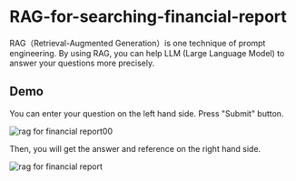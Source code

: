 # RAG-for-searching-financial-report

RAG（Retrieval-Augmented Generation）is one technique of prompt engineering. By using RAG, you can help LLM (Large Language Model) to answer your questions more precisely.


## Demo

You can enter your question on the left hand side. Press "Submit" button.

![rag for financial report00](https://github.com/user-attachments/assets/e8de902f-b99e-46af-9edc-1bb5204de31a)

Then, you will get the answer and reference on the right hand side.

![rag for financial report](https://github.com/user-attachments/assets/038dbbdb-75ac-4da6-9152-7fc216493834)

